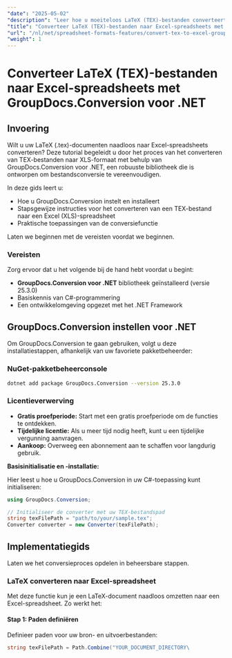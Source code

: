 ```yaml
---
"date": "2025-05-02"
"description": "Leer hoe u moeiteloos LaTeX (TEX)-bestanden converteert naar Excel-spreadsheets met GroupDocs.Conversion voor .NET. Volg onze stapsgewijze handleiding, speciaal ontwikkeld voor ontwikkelaars."
"title": "Converteer LaTeX (TEX)-bestanden naar Excel-spreadsheets met GroupDocs.Conversion voor .NET"
"url": "/nl/net/spreadsheet-formats-features/convert-tex-to-excel-groupdocs-conversion-net/"
"weight": 1
---
```


# Converteer LaTeX (TEX)-bestanden naar Excel-spreadsheets met GroupDocs.Conversion voor .NET

## Invoering

Wilt u uw LaTeX (.tex)-documenten naadloos naar Excel-spreadsheets converteren? Deze tutorial begeleidt u door het proces van het converteren van TEX-bestanden naar XLS-formaat met behulp van GroupDocs.Conversion voor .NET, een robuuste bibliotheek die is ontworpen om bestandsconversie te vereenvoudigen.

In deze gids leert u:
- Hoe u GroupDocs.Conversion instelt en installeert
- Stapsgewijze instructies voor het converteren van een TEX-bestand naar een Excel (XLS)-spreadsheet
- Praktische toepassingen van de conversiefunctie

Laten we beginnen met de vereisten voordat we beginnen.

### Vereisten

Zorg ervoor dat u het volgende bij de hand hebt voordat u begint:

- **GroupDocs.Conversion voor .NET** bibliotheek geïnstalleerd (versie 25.3.0)
- Basiskennis van C#-programmering
- Een ontwikkelomgeving opgezet met het .NET Framework

## GroupDocs.Conversion instellen voor .NET

Om GroupDocs.Conversion te gaan gebruiken, volgt u deze installatiestappen, afhankelijk van uw favoriete pakketbeheerder:

### NuGet-pakketbeheerconsole

```bash
dotnet add package GroupDocs.Conversion --version 25.3.0
```

### Licentieverwerving

- **Gratis proefperiode:** Start met een gratis proefperiode om de functies te ontdekken.
- **Tijdelijke licentie:** Als u meer tijd nodig heeft, kunt u een tijdelijke vergunning aanvragen.
- **Aankoop:** Overweeg een abonnement aan te schaffen voor langdurig gebruik.

**Basisinitialisatie en -installatie:**

Hier leest u hoe u GroupDocs.Conversion in uw C#-toepassing kunt initialiseren:

```csharp
using GroupDocs.Conversion;

// Initialiseer de converter met uw TEX-bestandspad
string texFilePath = "path/to/your/sample.tex";
Converter converter = new Converter(texFilePath);
```

## Implementatiegids

Laten we het conversieproces opdelen in beheersbare stappen.

### LaTeX converteren naar Excel-spreadsheet

Met deze functie kun je een LaTeX-document naadloos omzetten naar een Excel-spreadsheet. Zo werkt het:

#### Stap 1: Paden definiëren

Definieer paden voor uw bron- en uitvoerbestanden:

```csharp
string texFilePath = Path.Combine("YOUR_DOCUMENT_DIRECTORY\